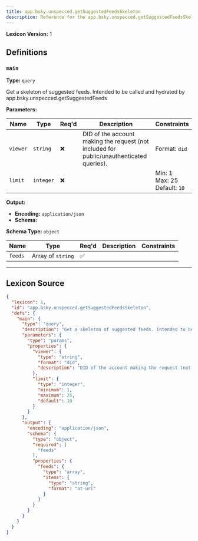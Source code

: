 ```yaml
---
title: app.bsky.unspecced.getSuggestedFeedsSkeleton
description: Reference for the app.bsky.unspecced.getSuggestedFeedsSkeleton lexicon
---
```

**Lexicon Version:** 1

## Definitions

<a name="main"></a>
### `main`

**Type:** `query`

Get a skeleton of suggested feeds. Intended to be called and hydrated by app.bsky.unspecced.getSuggestedFeeds

**Parameters:**

| Name | Type | Req'd  | Description | Constraints |
|------|------|----------|-------------|-------------|
| `viewer` | `string` | ❌  | DID of the account making the request (not included for public/unauthenticated queries). | Format: `did` |
| `limit` | `integer` | ❌  |  | Min: 1<br/>Max: 25<br/>Default: `10` |
**Output:**

- **Encoding:** `application/json`
- **Schema:**

**Schema Type:** `object`

| Name | Type | Req'd  | Description | Constraints |
|------|------|----------|-------------|-------------|
| `feeds` | Array of `string` | ✅  |  |  |

---

## Lexicon Source
```json
{
  "lexicon": 1,
  "id": "app.bsky.unspecced.getSuggestedFeedsSkeleton",
  "defs": {
    "main": {
      "type": "query",
      "description": "Get a skeleton of suggested feeds. Intended to be called and hydrated by app.bsky.unspecced.getSuggestedFeeds",
      "parameters": {
        "type": "params",
        "properties": {
          "viewer": {
            "type": "string",
            "format": "did",
            "description": "DID of the account making the request (not included for public/unauthenticated queries)."
          },
          "limit": {
            "type": "integer",
            "minimum": 1,
            "maximum": 25,
            "default": 10
          }
        }
      },
      "output": {
        "encoding": "application/json",
        "schema": {
          "type": "object",
          "required": [
            "feeds"
          ],
          "properties": {
            "feeds": {
              "type": "array",
              "items": {
                "type": "string",
                "format": "at-uri"
              }
            }
          }
        }
      }
    }
  }
}
```
